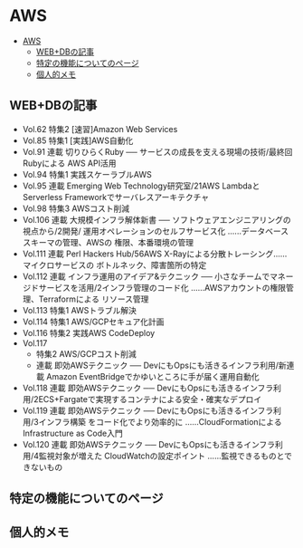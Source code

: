 # AWS

- [AWS](#aws)
  - [WEB+DBの記事](#webdbの記事)
  - [特定の機能についてのページ](#特定の機能についてのページ)
  - [個人的メモ](#個人的メモ)

## WEB+DBの記事

- Vol.62 特集2 [速習]Amazon Web Services
- Vol.85 特集1 [実践]AWS自動化
- Vol.91 連載 切りひらくRuby ── サービスの成長を支える現場の技術/最終回 Rubyによる AWS API活用
- Vol.94 特集1 実践スケーラブルAWS
- Vol.95 連載 Emerging Web Technology研究室/21AWS LambdaとServerless Frameworkでサーバレスアーキテクチャ
- Vol.98 特集3 AWSコスト削減
- Vol.106 連載 大規模インフラ解体新書 ── ソフトウェアエンジニアリングの視点から/2開発/ 運用オペレーションのセルフサービス化 ......データベーススキーマの管理、AWSの 権限、本番環境の管理
- Vol.111 連載 Perl Hackers Hub/56AWS X-Rayによる分散トレーシング......マイクロサービスの ボトルネック、障害箇所の特定
- Vol.112 連載 インフラ運用のアイデア&テクニック ── 小さなチームでマネージドサービスを活用/2インフラ管理のコード化 ......AWSアカウントの権限管理、Terraformによる リソース管理
- Vol.113 特集1 AWSトラブル解決
- Vol.114 特集1 AWS/GCPセキュア化計画
- Vol.116 特集2 実践AWS CodeDeploy
- Vol.117
  - 特集2 AWS/GCPコスト削減
  - 連載 即効AWSテクニック ── DevにもOpsにも活きるインフラ利用/新連載 Amazon EventBridgeでかゆいところに手が届く運用自動化
- Vol.118 連載 即効AWSテクニック ── DevにもOpsにも活きるインフラ利用/2ECS+Fargateで実現するコンテナによる安全・確実なデプロイ
- Vol.119 連載 即効AWSテクニック ── DevにもOpsにも活きるインフラ利用/3インフラ構築 をコード化でより効率的に ......CloudFormationによるInfrastructure as Code入門
- Vol.120 連載 即効AWSテクニック ── DevにもOpsにも活きるインフラ利用/4監視対象が増えた CloudWatchの設定ポイント ......監視できるものとできないもの

## 特定の機能についてのページ

## 個人的メモ
